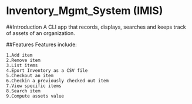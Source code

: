 # Inventory_Mgmt_System (IMIS)
##Introduction
A CLI app that records, displays, searches and keeps track of assets of an organization.

##Features
Features include:

	1.Add item
	2.Remove item
	3.List items
	4.Eport Inventory as a CSV file
	5.Checkout an item
	6.Checkin a previously checked out item
	7.View specific items
	8.Search item
	9.Compute assets value
